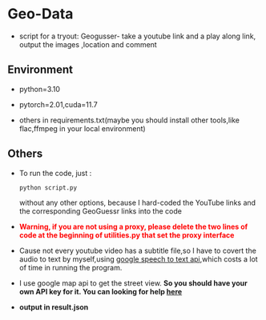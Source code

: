 # Geo-Data
- script for a tryout: Geogusser- take a youtube link and a play along link, output the images ,location and comment



## Environment

- python=3.10

- pytorch=2.01,cuda=11.7

- others in requirements.txt(maybe you should install other tools,like flac,ffmpeg in your local environment)

##  Others

- To run the code, just :

  ~~~
  python script.py
  ~~~

  without any other options, because I hard-coded the YouTube links and the corresponding GeoGuessr links into the code

- <strong style="color: red;">Warning, if you are not using a proxy, please delete the two lines of code at the beginning of utilities.py that set the proxy interface</strong>

- Cause not every youtube video has a subtitle file,so I have to covert the audio to text by myself,using [google speech to text api](https://cloud.google.com/speech-to-text/docs/quickstart),which costs a lot of time in running the program.  

- I use google map api to get the street view. **So you should have your own API key for it. You can looking for help [here]((https://developers.google.com/streetview/publish))**

- **output in result.json**

